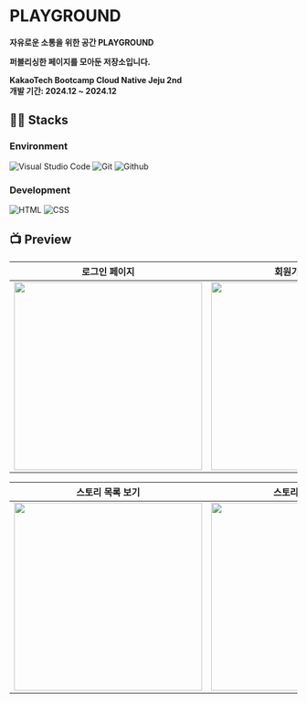 # PLAYGROUND
**자유로운 소통을 위한 공간 PLAYGROUND**   

**퍼블리싱한 페이지를 모아둔 저장소입니다.**   

**KakaoTech Bootcamp Cloud Native Jeju 2nd**   
**개발 기간: 2024.12 ~ 2024.12**

## 👨‍🔧 Stacks

### Environment
![Visual Studio Code](https://img.shields.io/badge/Visual%20Studio%20Code-007ACC?style=flat-square&logo=Visual%20Studio%20Code&logoColor=white)
![Git](https://img.shields.io/badge/Git-F05032?style=flat-square&logo=Git&logoColor=white)
![Github](https://img.shields.io/badge/GitHub-181717?style=flat-square&logo=GitHub&logoColor=white)               

### Development
![HTML](https://img.shields.io/badge/HTML5-E34F26?style=flat-square&logo=HTML5&logoColor=white)
![CSS](https://img.shields.io/badge/CSS3-1572B6?style=flat-square&logo=CSS3&logoColor=white)


## 📺 Preview

|  로그인 페이지  |  회원가입 페이지   |
| :-------------------------------------------: | :------------: |
|  <img width="329" src="https://raw.githubusercontent.com/kwontory/2-victoria-kwon-community-pub/main/image/readme/로그인.png"/> |  <img width="329" src="https://raw.githubusercontent.com/kwontory/2-victoria-kwon-community-pub/main/image/readme/회원가입.png"/>|   

| 스토리 목록 보기   |  스토리 상세 보기   |  
| :-------------------------------------------: | :------------: |
| <img width="329" src="https://raw.githubusercontent.com/kwontory/2-victoria-kwon-community-pub/main/image/readme/게시물 목록.png"/>   |  <img width="329" src="https://raw.githubusercontent.com/kwontory/2-victoria-kwon-community-pub/main/image/readme/게시물 상세.png"/>     |
